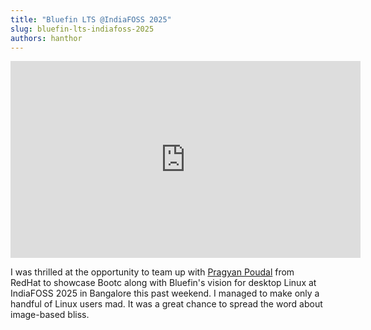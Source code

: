 ```yaml
---
title: "Bluefin LTS @IndiaFOSS 2025" 
slug: bluefin-lts-indiafoss-2025
authors: hanthor
---
```


<iframe width="560" height="315" src="https://www.youtube.com/embed/0_TExIe4rNw?si=mL0AcmZH6jMw_rgK&amp;start=5683" title="YouTube video player" frameborder="0" allow="accelerometer; autoplay; clipboard-write; encrypted-media; gyroscope; picture-in-picture; web-share" referrerpolicy="strict-origin-when-cross-origin" allowfullscreen></iframe>


I was thrilled at the opportunity to team up with [Pragyan Poudal](https://github.com/Johan-Liebert1) from RedHat to showcase Bootc along with Bluefin's vision for desktop Linux at IndiaFOSS 2025 in Bangalore this past weekend. I managed to make only a handful of Linux users mad. It was a great chance to spread the word about image-based bliss.